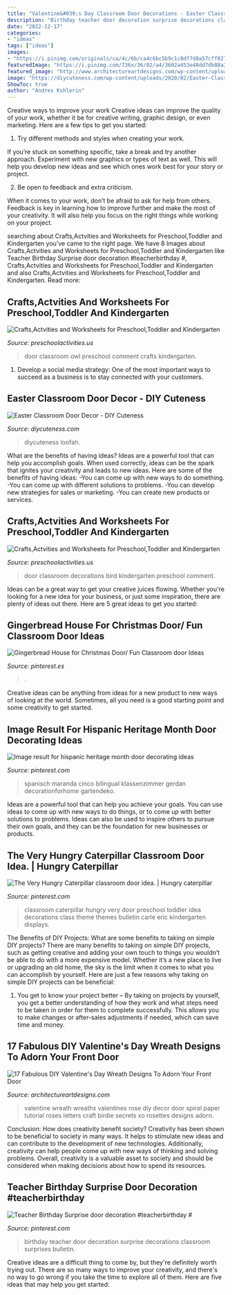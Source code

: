 ```yaml
---
title: "Valentine&#039;s Day Classroom Door Decorations - Easter Classroom Door Decor"
description: "Birthday teacher door decoration surprise decorations classroom surprises bulletin"
date: "2022-12-17"
categories:
- "ideas"
tags: ["ideas"]
images:
- "https://i.pinimg.com/originals/ca/4c/6b/ca4c6bc5b9c1c0df7d0a57cff027f167.jpg"
featuredImage: "https://i.pinimg.com/736x/36/02/a4/3602a453e48dd7db88a379918ceb8e91--teacher-birthday-birthday-surprises.jpg"
featured_image: "http://www.architectureartdesigns.com/wp-content/uploads/2016/01/13-37.jpg"
image: "https://diycuteness.com/wp-content/uploads/2020/02/Easter-Classroom-Door-Decor-1.jpg"
ShowToc: true
author: "Andres Kshlerin"
---
```



Creative ways to improve your work
Creative ideas can improve the quality of your work, whether it be for creative writing, graphic design, or even marketing. Here are a few tips to get you started:
1. Try different methods and styles when creating your work.

If you’re stuck on something specific, take a break and try another approach. Experiment with new graphics or types of text as well. This will help you develop new ideas and see which ones work best for your story or project.

2. Be open to feedback and extra criticism.

When it comes to your work, don’t be afraid to ask for help from others. Feedback is key in learning how to improve further and make the most of your creativity. It will also help you focus on the right things while working on your project.


	

		
searching about Crafts,Actvities and Worksheets for Preschool,Toddler and Kindergarten you've came to the right page. We have 8 Images about Crafts,Actvities and Worksheets for Preschool,Toddler and Kindergarten like Teacher Birthday Surprise door decoration #teacherbirthday #, Crafts,Actvities and Worksheets for Preschool,Toddler and Kindergarten and also Crafts,Actvities and Worksheets for Preschool,Toddler and Kindergarten. Read more:
		
    
## Crafts,Actvities And Worksheets For Preschool,Toddler And Kindergarten

<img loading=lazy src="http://www.preschoolactivities.us/wp-content/uploads/2015/03/Owl-Classroom-Door.jpg" onerror="this.onerror=null;this.src='https://tse1.mm.bing.net/th?id=OIP.UiBKDn6-qObKyIR4fVDlPgHaNJ&amp;pid=15.1';" alt="Crafts,Actvities and Worksheets for Preschool,Toddler and Kindergarten">

_Source: preschoolactivities.us_

>door classroom owl preschool comment crafts kindergarten. 

	

1. Develop a social media strategy: One of the most important ways to succeed as a business is to stay connected with your customers.

    
## Easter Classroom Door Decor - DIY Cuteness

<img loading=lazy src="https://diycuteness.com/wp-content/uploads/2020/02/Easter-Classroom-Door-Decor-1.jpg" onerror="this.onerror=null;this.src='https://tse1.mm.bing.net/th?id=OIP.HzBF4PIVWf2Gg2Qc9vFD0QHaN0&amp;pid=15.1';" alt="Easter Classroom Door Decor - DIY Cuteness">

_Source: diycuteness.com_

>diycuteness loofah. 

	

What are the benefits of having ideas?
Ideas are a powerful tool that can help you accomplish goals. When used correctly, ideas can be the spark that ignites your creativity and leads to new ideas. Here are some of the benefits of having ideas: 
-You can come up with new ways to do something. 
-You can come up with different solutions to problems. 
-You can develop new strategies for sales or marketing. 
-You can create new products or services.

    
## Crafts,Actvities And Worksheets For Preschool,Toddler And Kindergarten

<img loading=lazy src="http://www.preschoolactivities.us/wp-content/uploads/2015/03/bird-classroom-door-decorations.jpg" onerror="this.onerror=null;this.src='https://tse3.mm.bing.net/th?id=OIP.mVcv3v1jx7QFRsRFhkhNmgHaN4&amp;pid=15.1';" alt="Crafts,Actvities and Worksheets for Preschool,Toddler and Kindergarten">

_Source: preschoolactivities.us_

>door classroom decorations bird kindergarten preschool comment. 

	

Ideas can be a great way to get your creative juices flowing. Whether you're looking for a new idea for your business, or just some inspiration, there are plenty of ideas out there. Here are 5 great ideas to get you started: 

    
## Gingerbread House For Christmas Door/ Fun Classroom Door Ideas

<img loading=lazy src="https://i.pinimg.com/736x/31/2e/3b/312e3beeeed325f11a3a75589143f4ac--christmas-door-gingerbread-houses.jpg" onerror="this.onerror=null;this.src='https://tse4.mm.bing.net/th?id=OIP.Z9pkyr5qbF8hV9qV_S6rIQDhEs&amp;pid=15.1';" alt="Gingerbread House for Christmas Door/ Fun Classroom door Ideas">

_Source: pinterest.es_

>. 

	

Creative ideas can be anything from ideas for a new product to new ways of looking at the world. Sometimes, all you need is a good starting point and some creativity to get started.

    
## Image Result For Hispanic Heritage Month Door Decorating Ideas

<img loading=lazy src="https://i.pinimg.com/736x/71/30/30/7130300ed0c6f76240766f75abce7acb.jpg" onerror="this.onerror=null;this.src='https://tse3.mm.bing.net/th?id=OIP.nd7Ptha6rCxMnMRW4-8JzgHaNd&amp;pid=15.1';" alt="Image result for hispanic heritage month door decorating ideas">

_Source: pinterest.com_

>spanisch maranda cinco bilingual klassenzimmer gerdan decorationforhome gartendeko. 

	

Ideas are a powerful tool that can help you achieve your goals. You can use ideas to come up with new ways to do things, or to come up with better solutions to problems. Ideas can also be used to inspire others to pursue their own goals, and they can be the foundation for new businesses or products.

    
## The Very Hungry Caterpillar Classroom Door Idea. | Hungry Caterpillar

<img loading=lazy src="https://i.pinimg.com/originals/ca/4c/6b/ca4c6bc5b9c1c0df7d0a57cff027f167.jpg" onerror="this.onerror=null;this.src='https://tse4.mm.bing.net/th?id=OIP.fdJy1ef8Ky-v3l3K6LvwWAHaNc&amp;pid=15.1';" alt="The Very Hungry Caterpillar classroom door idea. | Hungry caterpillar">

_Source: pinterest.com_

>classroom caterpillar hungry very door preschool toddler idea decorations class theme themes bulletin carle eric kindergarten displays. 

	

The Benefits of DIY Projects: What are some benefits to taking on simple DIY projects?
There are many benefits to taking on simple DIY projects, such as getting creative and adding your own touch to things you wouldn’t be able to do with a more expensive model. Whether it’s a new place to live or upgrading an old home, the sky is the limit when it comes to what you can accomplish by yourself. Here are just a few reasons why taking on simple DIY projects can be beneficial: 
1. You get to know your project better – By taking on projects by yourself, you get a better understanding of how they work and what steps need to be taken in order for them to complete successfully. This allows you to make changes or after-sales adjustments if needed, which can save time and money. 


    
## 17 Fabulous DIY Valentine&#039;s Day Wreath Designs To Adorn Your Front Door

<img loading=lazy src="http://www.architectureartdesigns.com/wp-content/uploads/2016/01/13-37.jpg" onerror="this.onerror=null;this.src='https://tse3.mm.bing.net/th?id=OIP.C3j7noEzP7IcItWoTBfqgQHaLK&amp;pid=15.1';" alt="17 Fabulous DIY Valentine&#039;s Day Wreath Designs To Adorn Your Front Door">

_Source: architectureartdesigns.com_

>valentine wreath wreaths valentines rose diy decor door spiral paper tutorial roses letters craft birdie secrets xo rosettes designs adorn. 

	

Conclusion: How does creativity benefit society?
Creativity has been shown to be beneficial to society in many ways. It helps to stimulate new ideas and can contribute to the development of new technologies. Additionally, creativity can help people come up with new ways of thinking and solving problems. Overall, creativity is a valuable asset to society and should be considered when making decisions about how to spend its resources.

    
## Teacher Birthday Surprise Door Decoration #teacherbirthday #

<img loading=lazy src="https://i.pinimg.com/736x/36/02/a4/3602a453e48dd7db88a379918ceb8e91--teacher-birthday-birthday-surprises.jpg" onerror="this.onerror=null;this.src='https://tse4.mm.bing.net/th?id=OIP.IgqEk8qwGgeUY4Qjxw1lgAHaJ3&amp;pid=15.1';" alt="Teacher Birthday Surprise door decoration #teacherbirthday #">

_Source: pinterest.com_

>birthday teacher door decoration surprise decorations classroom surprises bulletin. 

	

Creative ideas are a difficult thing to come by, but they're definitely worth trying out. There are so many ways to improve your creativity, and there's no way to go wrong if you take the time to explore all of them. Here are five ideas that may help you get started: 


